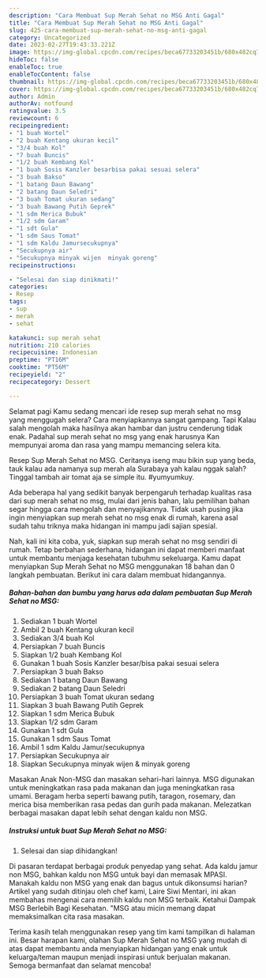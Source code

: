 ```yaml
---
description: "Cara Membuat Sup Merah Sehat no MSG Anti Gagal"
title: "Cara Membuat Sup Merah Sehat no MSG Anti Gagal"
slug: 425-cara-membuat-sup-merah-sehat-no-msg-anti-gagal
category: Uncategorized
date: 2023-02-27T19:43:33.221Z
image: https://img-global.cpcdn.com/recipes/beca67733203451b/680x482cq70/sup-merah-sehat-no-msg-foto-resep-utama.jpg
hideToc: false
enableToc: true
enableTocContent: false
thumbnail: https://img-global.cpcdn.com/recipes/beca67733203451b/680x482cq70/sup-merah-sehat-no-msg-foto-resep-utama.jpg
cover: https://img-global.cpcdn.com/recipes/beca67733203451b/680x482cq70/sup-merah-sehat-no-msg-foto-resep-utama.jpg
author: Admin
authorAv: notfound
ratingvalue: 3.5
reviewcount: 6
recipeingredient:
- "1 buah Wortel"
- "2 buah Kentang ukuran kecil"
- "3/4 buah Kol"
- "7 buah Buncis"
- "1/2 buah Kembang Kol"
- "1 buah Sosis Kanzler besarbisa pakai sesuai selera"
- "3 buah Bakso"
- "1 batang Daun Bawang"
- "2 batang Daun Seledri"
- "3 buah Tomat ukuran sedang"
- "3 buah Bawang Putih Geprek"
- "1 sdm Merica Bubuk"
- "1/2 sdm Garam"
- "1 sdt Gula"
- "1 sdm Saus Tomat"
- "1 sdm Kaldu Jamursecukupnya"
- "Secukupnya air"
- "Secukupnya minyak wijen  minyak goreng"
recipeinstructions:

- "Selesai dan siap dinikmati!"
categories:
- Resep
tags:
- sup
- merah
- sehat

katakunci: sup merah sehat 
nutrition: 210 calories
recipecuisine: Indonesian
preptime: "PT16M"
cooktime: "PT56M"
recipeyield: "2"
recipecategory: Dessert

---
```



Selamat pagi Kamu sedang mencari ide resep sup merah sehat no msg yang menggugah selera? Cara menyiapkannya sangat gampang. Tapi Kalau salah mengolah maka hasilnya akan hambar dan justru cenderung tidak enak. Padahal sup merah sehat no msg yang enak harusnya Kan mempunyai aroma dan rasa yang mampu memancing selera kita.


Resep Sup Merah Sehat no MSG. Ceritanya iseng mau bikin sup yang beda, tauk kalau ada namanya sup merah ala Surabaya yah kalau nggak salah? Tinggal tambah air tomat aja se simple itu. #yumyumkuy.

Ada beberapa hal yang sedikit banyak berpengaruh terhadap kualitas rasa dari sup merah sehat no msg, mulai dari jenis bahan, lalu pemilihan bahan segar hingga cara mengolah dan menyajikannya. Tidak usah pusing jika ingin menyiapkan sup merah sehat no msg enak di rumah, karena asal sudah tahu triknya maka hidangan ini mampu jadi sajian spesial.


Nah, kali ini kita coba, yuk, siapkan sup merah sehat no msg sendiri di rumah. Tetap berbahan sederhana, hidangan ini dapat memberi manfaat untuk membantu menjaga kesehatan tubuhmu sekeluarga. Kamu dapat menyiapkan Sup Merah Sehat no MSG menggunakan 18 bahan dan 0 langkah pembuatan. Berikut ini cara dalam membuat hidangannya.

<!--inarticleads1-->

##### Bahan-bahan dan bumbu yang harus ada dalam pembuatan Sup Merah Sehat no MSG:

1. Sediakan 1 buah Wortel
1. Ambil 2 buah Kentang ukuran kecil
1. Sediakan 3/4 buah Kol
1. Persiapkan 7 buah Buncis
1. Siapkan 1/2 buah Kembang Kol
1. Gunakan 1 buah Sosis Kanzler besar/bisa pakai sesuai selera
1. Persiapkan 3 buah Bakso
1. Sediakan 1 batang Daun Bawang
1. Sediakan 2 batang Daun Seledri
1. Persiapkan 3 buah Tomat ukuran sedang
1. Siapkan 3 buah Bawang Putih Geprek
1. Siapkan 1 sdm Merica Bubuk
1. Siapkan 1/2 sdm Garam
1. Gunakan 1 sdt Gula
1. Gunakan 1 sdm Saus Tomat
1. Ambil 1 sdm Kaldu Jamur/secukupnya
1. Persiapkan Secukupnya air
1. Siapkan Secukupnya minyak wijen &amp; minyak goreng


Masakan Anak Non-MSG dan masakan sehari-hari lainnya. MSG digunakan untuk meningkatkan rasa pada makanan dan juga meningkatkan rasa umami. Beragam herba seperti bawang putih, taragon, rosemary, dan merica bisa memberikan rasa pedas dan gurih pada makanan. Melezatkan berbagai masakan dapat lebih sehat dengan kaldu non MSG. 

<!--inarticleads2-->

##### Instruksi untuk buat Sup Merah Sehat no MSG:


1. Selesai dan siap dihidangkan!

Di pasaran terdapat berbagai produk penyedap yang sehat. Ada kaldu jamur non MSG, bahkan kaldu non MSG untuk bayi dan memasak MPASI. Manakah kaldu non MSG yang enak dan bagus untuk dikonsumsi harian? Artikel yang sudah ditinjau oleh chef kami, Laire Siwi Mentari, ini akan membahas mengenai cara memilih kaldu non MSG terbaik. Ketahui Dampak MSG Berlebih Bagi Kesehatan. &#34;MSG atau micin memang dapat memaksimalkan cita rasa masakan. 

Terima kasih telah menggunakan resep yang tim kami tampilkan di halaman ini. Besar harapan kami, olahan Sup Merah Sehat no MSG yang mudah di atas dapat membantu anda menyiapkan hidangan yang enak untuk keluarga/teman maupun menjadi inspirasi untuk berjualan makanan. Semoga bermanfaat dan selamat mencoba!
